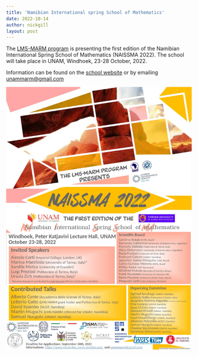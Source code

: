 ```yaml
---
title: 'Namibian International spring School of Mathematics'
date: 2022-10-14
author: nickgill
layout: post
---
```


The <a href = "https://www.lms.ac.uk/grants/marm">LMS-MARM program</a> is presenting the first edition of the Namibian International Spring School of Mathematics (NAISSMA 2022). The school will take place in UNAM, Windhoek, 23-28 October, 2022.

Information can be found on the <a href = "https://www.marm-lms.unam-namibia.org/">school website</a> or by emailing unammarm@gmail.com

<img src = "https://github.com/nickpgill/emscdc/blob/gh-pages/posternaissmaa10.jpg" width=800>
